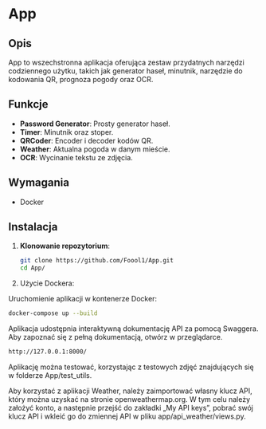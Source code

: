 # App

## Opis
App to wszechstronna aplikacja oferująca zestaw przydatnych narzędzi codziennego użytku, takich jak generator haseł, minutnik, narzędzie do kodowania QR, prognoza pogody oraz OCR.

## Funkcje

- **Password Generator**: Prosty generator haseł.
- **Timer**: Minutnik oraz stoper.
- **QRCoder**: Encoder i decoder kodów QR.
- **Weather**: Aktualna pogoda w danym mieście.
- **OCR**: Wycinanie tekstu ze zdjęcia.

## Wymagania

- Docker

## Instalacja

1. **Klonowanie repozytorium**:

   ```bash
   git clone https://github.com/Foool1/App.git
   cd App/
   ```

2. Użycie Dockera:

Uruchomienie aplikacji w kontenerze Docker:

```bash
docker-compose up --build
```

Aplikacja udostępnia interaktywną dokumentację API za pomocą Swaggera. Aby zapoznać się z pełną dokumentacją, otwórz w przeglądarce.
```bash
http://127.0.0.1:8000/
```

Aplikację można testować, korzystając z testowych zdjęć znajdujących się w folderze App/test_utils.

Aby korzystać z aplikacji Weather, należy zaimportować własny klucz API, który można uzyskać na stronie openweathermap.org. W tym celu należy założyć konto, a następnie przejść do zakładki „My API keys”, pobrać swój klucz API i wkleić go do zmiennej API w pliku app/api_weather/views.py.
